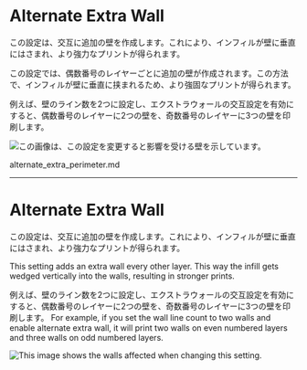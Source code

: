 Alternate Extra Wall
====
この設定は、交互に追加の壁を作成します。これにより、インフィルが壁に垂直にはさまれ、より強力なプリントが得られます。

この設定では、偶数番号のレイヤーごとに追加の壁が作成されます。この方法で、インフィルが壁に垂直に挟まれるため、より強固なプリントが得られます。

例えば、壁のライン数を2つに設定し、エクストラウォールの交互設定を有効にすると、偶数番号のレイヤーに2つの壁を、奇数番号のレイヤーに3つの壁を印刷します。

![この画像は、この設定を変更すると影響を受ける壁を示しています。](../images/alternate_extra_perimeter.gif)

alternate_extra_perimeter.md

--------------

Alternate Extra Wall
====
この設定は、交互に追加の壁を作成します。これにより、インフィルが壁に垂直にはさまれ、より強力なプリントが得られます。

This setting adds an extra wall every other layer. This way the infill gets wedged vertically into the walls, resulting in stronger prints.

例えば、壁のライン数を2つに設定し、エクストラウォールの交互設定を有効にすると、偶数番号のレイヤーに2つの壁を、奇数番号のレイヤーに3つの壁を印刷します。
For example, if you set the wall line count to two walls and enable alternate extra wall, it will print two walls on even numbered layers and three walls on odd numbered layers.

![This image shows the walls affected when changing this setting.](../images/alternate_extra_perimeter.gif)
